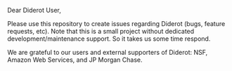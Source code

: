 Dear Diderot User,

Please use this repository to create issues regarding Diderot (bugs, feature requests, etc).  Note that this is a small project without dedicated development/maintenance support.  So it takes us some time respond.  

We are grateful to our users and external supporters of Diderot: NSF, Amazon Web Services, and JP Morgan Chase.  
